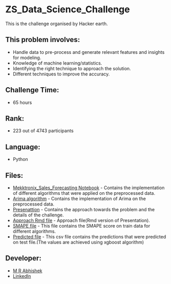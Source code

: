 # ZS_Data_Science_Challenge
This is the challenge organised by Hacker earth.

## This problem involves:
- Handle data to pre-process and generate relevant features and insights for modeling.
- Knowledge of machine learning/statistics.
- Identifying the right technique to approach the solution.
- Different techniques to improve the accuracy.

## Challenge Time: 
- 65 hours

## Rank:
- 223 out of 4743 participants

## Language:
- Python

## Files:
- [Mekktronix_Sales_Forecasting Notebook](https://github.com/Abhishekmamidi123/ZS_Data_Science_Challenge/blob/master/Mekktronix_Sales_Forecasting.ipynb) - Contains the implementation of different algorithms that were applied on the preprocessed data.
- [Arima algorithm](https://github.com/Abhishekmamidi123/ZS_Data_Science_Challenge/blob/master/Forcasting_using_Arima.ipynb) - Contains the implementation of Arima on the preprocessed data.
- [Presenattion](https://github.com/Abhishekmamidi123/ZS_Data_Science_Challenge/blob/master/Mekktronix%20Sales%20Forecasting%20Challenge.pdf) - Contains the approach towards the problem and the details of the challenge.
- [Approach Rmd file](https://github.com/Abhishekmamidi123/ZS_Data_Science_Challenge/blob/master/Approach.md) - Approach file(Rmd version of Presentation).
- [SMAPE file](https://github.com/Abhishekmamidi123/ZS_Data_Science_Challenge/blob/master/SMAPE_for_different_algorithms.txt) - This file contains the SMAPE score on train data for different algorithms.
- [Predicted file](https://github.com/Abhishekmamidi123/ZS_Data_Science_Challenge/blob/master/yds_submission2018.csv) - This csv file contains the predictions that were predicted on test file.(The values are achieved using xgboost algorithm)

## Developer:
- [M R Abhishek](https://github.com/Abhishekmamidi123)
- [LinkedIn](https://www.linkedin.com/in/abhishek-mamidi-a7a982114/)
